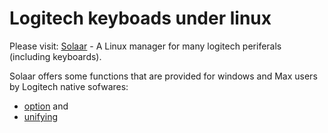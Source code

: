# Logitech keyboads under linux 

Please visit: [Solaar](https://github.com/pwr-Solaar/Solaar) - A Linux manager for many logitech periferals (including keyboards). 

Solaar offers some functions that are provided for windows and Max users by Logitech native sofwares:
- [option](https://www.logitech.com/en-us/software/options.html) and 
- [unifying](https://support.logi.com/hc/en-us/articles/360025297913-Logitech-Unifying-Software)


